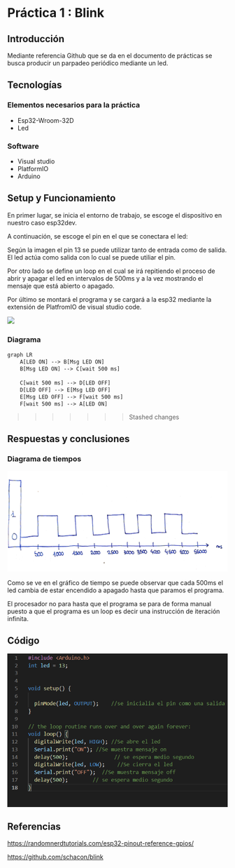 ﻿# Práctica 1 : Blink

## **Introducción** 
Mediante referencia Github que se da en el documento de prácticas se busca producir un parpadeo periódico mediante un led.
## **Tecnologías**
### Elementos necesarios para la práctica
- Esp32-Wroom-32D
- Led
### Software
- Visual studio
- PlatformIO
- Arduino
## **Setup y Funcionamiento**
En primer lugar, se inicia el entorno de trabajo, se escoge el dispositivo en nuestro caso esp32dev.

A continuación, se escoge el pin en el que se conectara el led: 

Según la imagen el pin 13 se puede utilizar tanto de entrada como de salida. El led actúa como salida con lo cual se puede utiliar el pin.

Por otro lado se define un loop en el cual se irá repitiendo el proceso de abrir y apagar el led en intervalos de 500ms y a la vez mostrando el mensaje que está abierto o apagado. 

Por último se montará el programa y se cargará a la esp32 mediante la extensión de PlatfromIO de visual studio code.

![](Aspose.Words.407fae54-a13e-4202-9654-6184a4f8af9e.001.png)

### **Diagrama** 
```mermaid
graph LR
    A[LED ON] --> B[Msg LED ON]
    B[Msg LED ON] --> C[wait 500 ms]

    C[wait 500 ms] --> D[LED OFF]
    D[LED OFF] --> E[Msg LED OFF]
    E[Msg LED OFF] --> F[wait 500 ms]
    F[wait 500 ms] --> A[LED ON]
```
>>>>>>> Stashed changes
## **Respuestas y conclusiones** 
### **Diagrama de tiempos** 
![](Aspose.Words.407fae54-a13e-4202-9654-6184a4f8af9e.002.png)

Como se ve en el gráfico de tiempo se puede observar que cada 500ms el led cambia de estar encendido a apagado hasta que paramos el programa.

El procesador no para hasta que el programa se para de forma manual puesto a que el programa es un loop es decir una instrucción de iteración infinita.
## **Código**
![](Aspose.Words.407fae54-a13e-4202-9654-6184a4f8af9e.003.png)
## **Referencias**
<https://randomnerdtutorials.com/esp32-pinout-reference-gpios/>

<https://github.com/schacon/blink>
